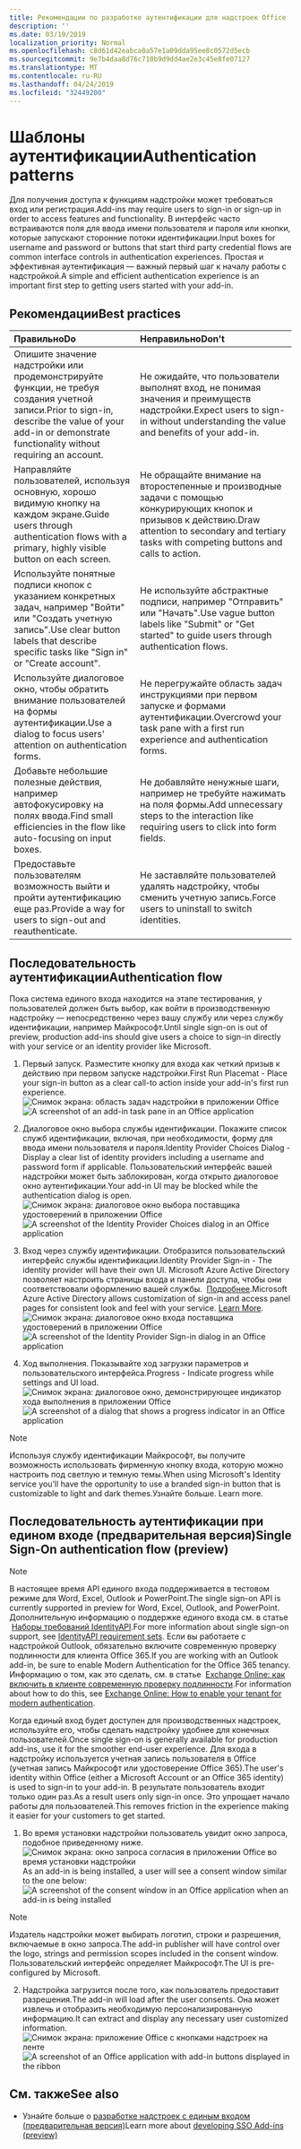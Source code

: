 ```yaml
---
title: Рекомендации по разработке аутентификации для надстроек Office
description: ''
ms.date: 03/19/2019
localization_priority: Normal
ms.openlocfilehash: c8d61d42eabca0a57e1a09dda95ee8c0572d5ecb
ms.sourcegitcommit: 9e7b4daa8d76c710b9d9dd4ae2e3c45e8fe07127
ms.translationtype: MT
ms.contentlocale: ru-RU
ms.lasthandoff: 04/24/2019
ms.locfileid: "32449200"
---
```

# <a name="authentication-patterns"></a><span data-ttu-id="05acb-102">Шаблоны аутентификации</span><span class="sxs-lookup"><span data-stu-id="05acb-102">Authentication patterns</span></span>

<span data-ttu-id="05acb-103">Для получения доступа к функциям надстройки может требоваться вход или регистрация.</span><span class="sxs-lookup"><span data-stu-id="05acb-103">Add-ins may require users to sign-in or sign-up in order to access features and functionality.</span></span> <span data-ttu-id="05acb-104">В интерфейс часто встраиваются поля для ввода имени пользователя и пароля или кнопки, которые запускают сторонние потоки идентификации.</span><span class="sxs-lookup"><span data-stu-id="05acb-104">Input boxes for username and password or buttons that start third party credential flows are common interface controls in authentication experiences.</span></span> <span data-ttu-id="05acb-105">Простая и эффективная аутентификация — важный первый шаг к началу работы с надстройкой.</span><span class="sxs-lookup"><span data-stu-id="05acb-105">A simple and efficient authentication experience is an important first step to getting users started with your add-in.</span></span>

## <a name="best-practices"></a><span data-ttu-id="05acb-106">Рекомендации</span><span class="sxs-lookup"><span data-stu-id="05acb-106">Best practices</span></span>

|<span data-ttu-id="05acb-107">Правильно</span><span class="sxs-lookup"><span data-stu-id="05acb-107">Do</span></span>|<span data-ttu-id="05acb-108">Неправильно</span><span class="sxs-lookup"><span data-stu-id="05acb-108">Don't</span></span>|
|:----|:----|
|<span data-ttu-id="05acb-109">Опишите значение надстройки или продемонстрируйте функции, не требуя создания учетной записи.</span><span class="sxs-lookup"><span data-stu-id="05acb-109">Prior to sign-in, describe the value of your add-in or demonstrate functionality without requiring an account.</span></span> |<span data-ttu-id="05acb-110">Не ожидайте, что пользователи выполнят вход, не понимая значения и преимуществ надстройки.</span><span class="sxs-lookup"><span data-stu-id="05acb-110">Expect users to sign-in without understanding the value and benefits of your add-in.</span></span>|
|<span data-ttu-id="05acb-111">Направляйте пользователей, используя основную, хорошо видимую кнопку на каждом экране.</span><span class="sxs-lookup"><span data-stu-id="05acb-111">Guide users through authentication flows with a primary, highly visible button on each screen.</span></span> |<span data-ttu-id="05acb-112">Не обращайте внимание на второстепенные и производные задачи с помощью конкурирующих кнопок и призывов к действию.</span><span class="sxs-lookup"><span data-stu-id="05acb-112">Draw attention to secondary and tertiary tasks with competing buttons and calls to action.</span></span>|
|<span data-ttu-id="05acb-113">Используйте понятные подписи кнопок с указанием конкретных задач, например "Войти" или "Создать учетную запись".</span><span class="sxs-lookup"><span data-stu-id="05acb-113">Use clear button labels that describe specific tasks like "Sign in" or "Create account".</span></span>   |<span data-ttu-id="05acb-114">Не используйте абстрактные подписи, например "Отправить" или "Начать".</span><span class="sxs-lookup"><span data-stu-id="05acb-114">Use vague button labels like "Submit" or "Get started" to guide users through authentication flows.</span></span>|
|<span data-ttu-id="05acb-115">Используйте диалоговое окно, чтобы обратить внимание пользователей на формы аутентификации.</span><span class="sxs-lookup"><span data-stu-id="05acb-115">Use a dialog to focus users' attention on authentication forms.</span></span>    |<span data-ttu-id="05acb-116">Не перегружайте область задач инструкциями при первом запуске и формами аутентификации.</span><span class="sxs-lookup"><span data-stu-id="05acb-116">Overcrowd your task pane with a first run experience and authentication forms.</span></span>|
|<span data-ttu-id="05acb-117">Добавьте небольшие полезные действия, например автофокусировку на полях ввода.</span><span class="sxs-lookup"><span data-stu-id="05acb-117">Find small efficiencies in the flow like auto-focusing on input boxes.</span></span> |<span data-ttu-id="05acb-118">Не добавляйте ненужные шаги, например не требуйте нажимать на поля формы.</span><span class="sxs-lookup"><span data-stu-id="05acb-118">Add unnecessary steps to the interaction like requiring users to click into form fields.</span></span>|
|<span data-ttu-id="05acb-119">Предоставьте пользователям возможность выйти и пройти аутентификацию еще раз.</span><span class="sxs-lookup"><span data-stu-id="05acb-119">Provide a way for users to sign-out and reauthenticate.</span></span>    |<span data-ttu-id="05acb-120">Не заставляйте пользователей удалять надстройку, чтобы сменить учетную запись.</span><span class="sxs-lookup"><span data-stu-id="05acb-120">Force users to uninstall to switch identities.</span></span>|

## <a name="authentication-flow"></a><span data-ttu-id="05acb-121">Последовательность аутентификации</span><span class="sxs-lookup"><span data-stu-id="05acb-121">Authentication flow</span></span>

<span data-ttu-id="05acb-122">Пока система единого входа находится на этапе тестирования, у пользователей должен быть выбор, как войти в производственную надстройку — непосредственно через вашу службу или через службу идентификации, например Майкрософт.</span><span class="sxs-lookup"><span data-stu-id="05acb-122">Until single sign-on is out of preview, production add-ins should give users a choice to sign-in directly with your service or an identity provider like Microsoft.</span></span>

1. <span data-ttu-id="05acb-123">Первый запуск. Разместите кнопку для входа как четкий призыв к действию при первом запуске надстройки.</span><span class="sxs-lookup"><span data-stu-id="05acb-123">First Run Placemat - Place your sign-in button as a clear call-to action inside your add-in's first run experience.</span></span>
<span data-ttu-id="05acb-124">![Снимок экрана: область задач надстройки в приложении Office](../images/add-in-fre-value-placemat.png)</span><span class="sxs-lookup"><span data-stu-id="05acb-124">![A screenshot of an add-in task pane in an Office application](../images/add-in-fre-value-placemat.png)</span></span>

2. <span data-ttu-id="05acb-125">Диалоговое окно выбора службы идентификации. Покажите список служб идентификации, включая, при необходимости, форму для ввода имени пользователя и пароля.</span><span class="sxs-lookup"><span data-stu-id="05acb-125">Identity Provider Choices Dialog - Display a clear list of identity providers including a username and password form if applicable.</span></span> <span data-ttu-id="05acb-126">Пользовательский интерфейс вашей надстройки может быть заблокирован, когда открыто диалоговое окно аутентификации.</span><span class="sxs-lookup"><span data-stu-id="05acb-126">Your add-in UI may be blocked while the authentication dialog is open.</span></span>
<span data-ttu-id="05acb-127">![Снимок экрана: диалоговое окно выбора поставщика удостоверений в приложении Office](../images/add-in-auth-choices-dialog.png)</span><span class="sxs-lookup"><span data-stu-id="05acb-127">![A screenshot of the Identity Provider Choices dialog in an Office application](../images/add-in-auth-choices-dialog.png)</span></span>



3. <span data-ttu-id="05acb-128">Вход через службу идентификации. Отобразится пользовательский интерфейс службы идентификации.</span><span class="sxs-lookup"><span data-stu-id="05acb-128">Identity Provider Sign-in - The identity provider will have their own UI.</span></span> <span data-ttu-id="05acb-129">Microsoft Azure Active Directory позволяет настроить страницы входа и панели доступа, чтобы они соответствовали оформлению вашей службы.  [Подробнее](/azure/active-directory/fundamentals/customize-branding).</span><span class="sxs-lookup"><span data-stu-id="05acb-129">Microsoft Azure Active Directory allows customization of sign-in and access panel pages for consistent look and feel with your service. [Learn More](/azure/active-directory/fundamentals/customize-branding).</span></span>
<span data-ttu-id="05acb-130">![Снимок экрана: диалоговое окно входа поставщика удостоверений в приложении Office](../images/add-in-auth-identity-sign-in.png)</span><span class="sxs-lookup"><span data-stu-id="05acb-130">![A screenshot of the Identity Provider Sign-in dialog in an Office application](../images/add-in-auth-identity-sign-in.png)</span></span>

4. <span data-ttu-id="05acb-131">Ход выполнения. Показывайте ход загрузки параметров и пользовательского интерфейса.</span><span class="sxs-lookup"><span data-stu-id="05acb-131">Progress - Indicate progress while settings and UI load.</span></span>
<span data-ttu-id="05acb-132">![Снимок экрана: диалоговое окно, демонстрирующее индикатор хода выполнения в приложении Office](../images/add-in-auth-modal-interstitial.png)</span><span class="sxs-lookup"><span data-stu-id="05acb-132">![A screenshot of a dialog that shows a progress indicator in an Office application](../images/add-in-auth-modal-interstitial.png)</span></span>

> [!NOTE] 
> <span data-ttu-id="05acb-133">Используя службу идентификации Майкрософт, вы получите возможность использовать фирменную кнопку входа, которую можно настроить под светлую и темную темы.</span><span class="sxs-lookup"><span data-stu-id="05acb-133">When using Microsoft's Identity service you'll have the opportunity to use a branded sign-in button that is customizable to light and dark themes.</span></span><span data-ttu-id="05acb-134">Узнайте больше.</span><span class="sxs-lookup"><span data-stu-id="05acb-134"> Learn more.</span></span>

## <a name="single-sign-on-authentication-flow-preview"></a><span data-ttu-id="05acb-135">Последовательность аутентификации при едином входе (предварительная версия)</span><span class="sxs-lookup"><span data-stu-id="05acb-135">Single Sign-On authentication flow (preview)</span></span>

> [!NOTE]
> <span data-ttu-id="05acb-136">В настоящее время API единого входа поддерживается в тестовом режиме для Word, Excel, Outlook и PowerPoint.</span><span class="sxs-lookup"><span data-stu-id="05acb-136">The single sign-on API is currently supported in preview for Word, Excel, Outlook, and PowerPoint.</span></span> <span data-ttu-id="05acb-137">Дополнительную информацию о поддержке единого входа см. в статье  [Наборы требований IdentityAPI](/office/dev/add-ins/reference/requirement-sets/identity-api-requirement-sets).</span><span class="sxs-lookup"><span data-stu-id="05acb-137">For more information about single sign-on support, see [IdentityAPI requirement sets](/office/dev/add-ins/reference/requirement-sets/identity-api-requirement-sets).</span></span> <span data-ttu-id="05acb-138">Если вы работаете с надстройкой Outlook, обязательно включите современную проверку подлинности для клиента Office 365.</span><span class="sxs-lookup"><span data-stu-id="05acb-138">If you are working with an Outlook add-in, be sure to enable Modern Authentication for the Office 365 tenancy.</span></span> <span data-ttu-id="05acb-139">Информацию о том, как это сделать, см. в статье  [Exchange Online: как включить в клиенте современную проверку подлинности](https://social.technet.microsoft.com/wiki/contents/articles/32711.exchange-online-how-to-enable-your-tenant-for-modern-authentication.aspx).</span><span class="sxs-lookup"><span data-stu-id="05acb-139">For information about how to do this, see [Exchange Online: How to enable your tenant for modern authentication](https://social.technet.microsoft.com/wiki/contents/articles/32711.exchange-online-how-to-enable-your-tenant-for-modern-authentication.aspx).</span></span>

<span data-ttu-id="05acb-140">Когда единый вход будет доступен для производственных надстроек, используйте его, чтобы сделать надстройку удобнее для конечных пользователей.</span><span class="sxs-lookup"><span data-stu-id="05acb-140">Once single sign-on is generally available for production add-ins, use it for the smoother end-user experience.</span></span> <span data-ttu-id="05acb-141">Для входа в надстройку используется учетная запись пользователя в Office (учетная запись Майкрософт или удостоверение Office 365).</span><span class="sxs-lookup"><span data-stu-id="05acb-141">The user's identity within Office (either a Microsoft Account or an Office 365 identity) is used to sign-in to your add-in.</span></span> <span data-ttu-id="05acb-142">В результате пользователь входит только один раз.</span><span class="sxs-lookup"><span data-stu-id="05acb-142">As a result users only sign-in once.</span></span> <span data-ttu-id="05acb-143">Это упрощает начало работы для пользователей.</span><span class="sxs-lookup"><span data-stu-id="05acb-143">This removes friction in the experience making it easier for your customers to get started.</span></span>

1. <span data-ttu-id="05acb-144">Во время установки надстройки пользователь увидит окно запроса, подобное приведенному ниже. ![Снимок экрана: окно запроса согласия в приложении Office во время установки надстройки](../images/add-in-auth-SSO-consent-dialog.png)</span><span class="sxs-lookup"><span data-stu-id="05acb-144">As an add-in is being installed, a user will see a consent window similar to the one below: ![A screenshot of the consent window in an Office application when an add-in is being installed](../images/add-in-auth-SSO-consent-dialog.png)</span></span>
> [!NOTE]
> <span data-ttu-id="05acb-145">Издатель надстройки может выбирать логотип, строки и разрешения, включаемые в окно запроса.</span><span class="sxs-lookup"><span data-stu-id="05acb-145">The add-in publisher will have control over the logo, strings and permission scopes included in the consent window.</span></span> <span data-ttu-id="05acb-146">Пользовательский интерфейс определяет Майкрософт.</span><span class="sxs-lookup"><span data-stu-id="05acb-146">The UI is pre-configured by Microsoft.</span></span>

2. <span data-ttu-id="05acb-147">Надстройка загрузится после того, как пользователь предоставит разрешения.</span><span class="sxs-lookup"><span data-stu-id="05acb-147">The add-in will load after the user consents.</span></span> <span data-ttu-id="05acb-148">Она может извлечь и отобразить необходимую персонализированную информацию.</span><span class="sxs-lookup"><span data-stu-id="05acb-148">It can extract and display any necessary user customized information.</span></span>
<span data-ttu-id="05acb-149">![Снимок экрана: приложение Office с кнопками надстроек на ленте](../images/add-in-ribbon.png)</span><span class="sxs-lookup"><span data-stu-id="05acb-149">![A screenshot of an Office application with add-in buttons displayed in the ribbon](../images/add-in-ribbon.png)</span></span>

## <a name="see-also"></a><span data-ttu-id="05acb-150">См. также</span><span class="sxs-lookup"><span data-stu-id="05acb-150">See also</span></span>

- <span data-ttu-id="05acb-151">Узнайте больше о [разработке надстроек с единым входом (предварительная версия)](/office/dev/add-ins/develop/sso-in-office-add-ins)</span><span class="sxs-lookup"><span data-stu-id="05acb-151">Learn more about [developing SSO Add-ins (preview)](/office/dev/add-ins/develop/sso-in-office-add-ins)</span></span>
